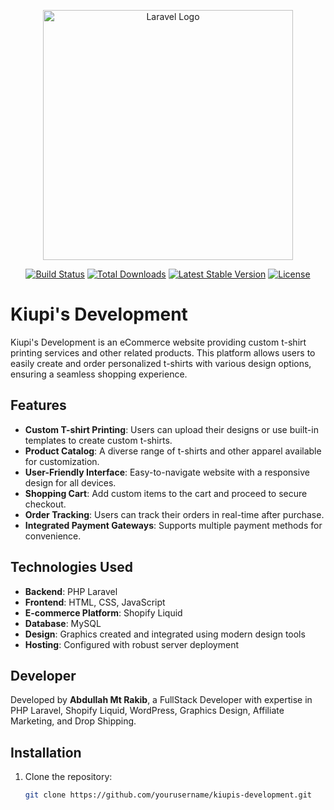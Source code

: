 <p align="center"><a href="https://laravel.com" target="_blank"><img src="https://raw.githubusercontent.com/laravel/art/master/logo-lockup/5%20SVG/2%20CMYK/1%20Full%20Color/laravel-logolockup-cmyk-red.svg" width="400" alt="Laravel Logo"></a></p>

<p align="center">
<a href="https://github.com/laravel/framework/actions"><img src="https://github.com/laravel/framework/workflows/tests/badge.svg" alt="Build Status"></a>
<a href="https://packagist.org/packages/laravel/framework"><img src="https://img.shields.io/packagist/dt/laravel/framework" alt="Total Downloads"></a>
<a href="https://packagist.org/packages/laravel/framework"><img src="https://img.shields.io/packagist/v/laravel/framework" alt="Latest Stable Version"></a>
<a href="https://packagist.org/packages/laravel/framework"><img src="https://img.shields.io/packagist/l/laravel/framework" alt="License"></a>
</p>


# Kiupi's Development

Kiupi's Development is an eCommerce website providing custom t-shirt printing services and other related products. This platform allows users to easily create and order personalized t-shirts with various design options, ensuring a seamless shopping experience.

## Features

- **Custom T-shirt Printing**: Users can upload their designs or use built-in templates to create custom t-shirts.
- **Product Catalog**: A diverse range of t-shirts and other apparel available for customization.
- **User-Friendly Interface**: Easy-to-navigate website with a responsive design for all devices.
- **Shopping Cart**: Add custom items to the cart and proceed to secure checkout.
- **Order Tracking**: Users can track their orders in real-time after purchase.
- **Integrated Payment Gateways**: Supports multiple payment methods for convenience.
  
## Technologies Used

- **Backend**: PHP Laravel
- **Frontend**: HTML, CSS, JavaScript
- **E-commerce Platform**: Shopify Liquid
- **Database**: MySQL
- **Design**: Graphics created and integrated using modern design tools
- **Hosting**: Configured with robust server deployment

## Developer

Developed by **Abdullah Mt Rakib**, a FullStack Developer with expertise in PHP Laravel, Shopify Liquid, WordPress, Graphics Design, Affiliate Marketing, and Drop Shipping.

## Installation

1. Clone the repository:

   ```bash
   git clone https://github.com/yourusername/kiupis-development.git
